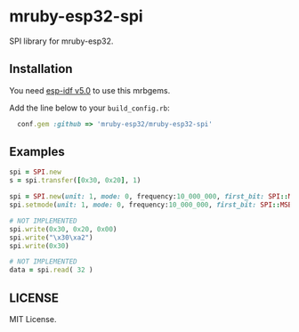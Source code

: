 # mruby-esp32-spi

SPI library for mruby-esp32.

## Installation

You need [esp-idf v5.0](https://docs.espressif.com/projects/esp-idf/en/release-v5.0/esp32/index.html) to use this mrbgems.

Add the line below to your `build_config.rb`:

```ruby
  conf.gem :github => 'mruby-esp32/mruby-esp32-spi'
```

## Examples

```ruby
spi = SPI.new
s = spi.transfer([0x30, 0x20], 1)

spi = SPI.new(unit: 1, mode: 0, frequency:10_000_000, first_bit: SPI::MSB_FIRST)
spi.setmode(unit: 1, mode: 0, frequency:10_000_000, first_bit: SPI::MSB_FIRST)

# NOT IMPLEMENTED
spi.write(0x30, 0x20, 0x00)
spi.write("\x30\xa2")
spi.write(0x30)

# NOT IMPLEMENTED
data = spi.read( 32 )
```

## LICENSE

MIT License.

